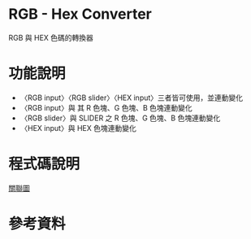 # RGB - Hex Converter

RGB 與 HEX 色碼的轉換器

# 功能說明

- 〈RGB input〉〈RGB slider〉〈HEX input〉三者皆可使用，並連動變化
- 〈RGB input〉與 其 R 色塊、G 色塊、B 色塊連動變化
- 〈RGB slider〉與 SLIDER 之 R 色塊、G 色塊、B 色塊連動變化
- 〈HEX input〉與 HEX 色塊連動變化

# 程式碼說明

[關聯圖]()

# 參考資料
